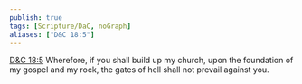 ```yaml
---
publish: true
tags: [Scripture/DaC, noGraph]
aliases: ["D&C 18:5"]
---
```

[D&C 18:5](https://churchofjesuschrist.org/study/scriptures/dc-testament/dc/18?lang=eng&id=p5#p5) Wherefore, if you shall build up my church, upon the foundation of my gospel and my rock, the gates of hell shall not prevail against you.

